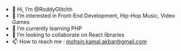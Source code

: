 - 👋 Hi, I’m @RoddyGlitchh
- 👀 I’m interested in Front-End Development, Hip-Hop Music, Video Games
- 🌱 I’m currently learning PHP
- 💞️ I’m looking to collaborate on React libraries
- 📫 How to reach me : mohsin.kamal.akbar@gmail.com
